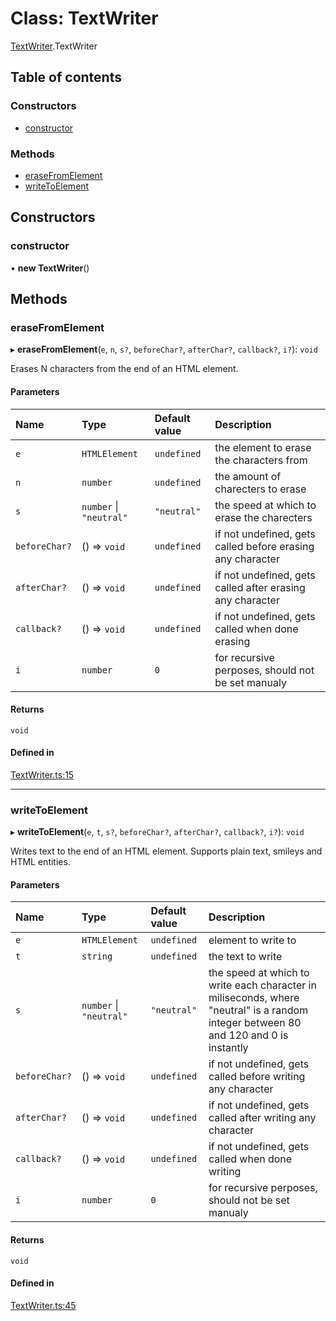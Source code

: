 # Class: TextWriter

[TextWriter](../wiki/TextWriter).TextWriter

## Table of contents

### Constructors

- [constructor](../wiki/TextWriter.TextWriter#constructor)

### Methods

- [eraseFromElement](../wiki/TextWriter.TextWriter#erasefromelement)
- [writeToElement](../wiki/TextWriter.TextWriter#writetoelement)

## Constructors

### constructor

• **new TextWriter**()

## Methods

### eraseFromElement

▸ **eraseFromElement**(`e`, `n`, `s?`, `beforeChar?`, `afterChar?`, `callback?`, `i?`): `void`

Erases N characters from the end of an HTML element.

#### Parameters

| Name | Type | Default value | Description |
| :------ | :------ | :------ | :------ |
| `e` | `HTMLElement` | `undefined` | the element to erase the characters from |
| `n` | `number` | `undefined` | the amount of charecters to erase |
| `s` | `number` \| ``"neutral"`` | `"neutral"` | the speed at which to erase the charecters |
| `beforeChar?` | () => `void` | `undefined` | if not undefined, gets called before erasing any character |
| `afterChar?` | () => `void` | `undefined` | if not undefined, gets called after erasing any character |
| `callback?` | () => `void` | `undefined` | if not undefined, gets called when done erasing |
| `i` | `number` | `0` | for recursive perposes, should not be set manualy |

#### Returns

`void`

#### Defined in

[TextWriter.ts:15](https://github.com/LucEnden/unix-terminal-emulator/blob/aabb3e8/src/TextWriter.ts#L15)

___

### writeToElement

▸ **writeToElement**(`e`, `t`, `s?`, `beforeChar?`, `afterChar?`, `callback?`, `i?`): `void`

Writes text to the end of an HTML element. Supports plain text, smileys and HTML entities.

#### Parameters

| Name | Type | Default value | Description |
| :------ | :------ | :------ | :------ |
| `e` | `HTMLElement` | `undefined` | element to write to |
| `t` | `string` | `undefined` | the text to write |
| `s` | `number` \| ``"neutral"`` | `"neutral"` | the speed at which to write each character in miliseconds, where "neutral" is a random integer between 80 and 120 and 0 is instantly |
| `beforeChar?` | () => `void` | `undefined` | if not undefined, gets called before writing any character |
| `afterChar?` | () => `void` | `undefined` | if not undefined, gets called after writing any character |
| `callback?` | () => `void` | `undefined` | if not undefined, gets called when done writing |
| `i` | `number` | `0` | for recursive perposes, should not be set manualy |

#### Returns

`void`

#### Defined in

[TextWriter.ts:45](https://github.com/LucEnden/unix-terminal-emulator/blob/aabb3e8/src/TextWriter.ts#L45)

